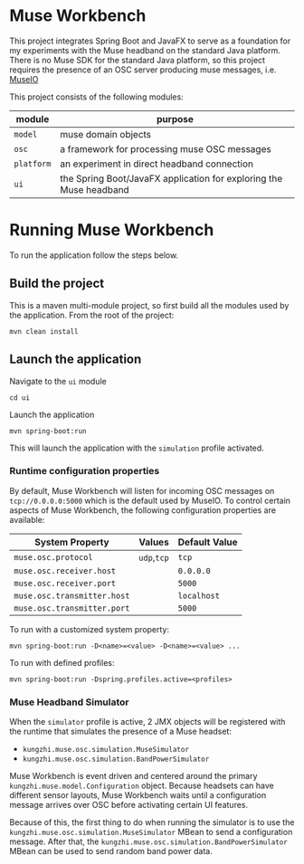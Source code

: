 # Muse Workbench
This project integrates Spring Boot and JavaFX to serve as a foundation for
my experiments with the Muse headband on the standard Java platform. There
is no Muse SDK for the standard Java platform, so this project requires the
presence of an OSC server producing muse messages, i.e. 
[MuseIO](http://developer.choosemuse.com/research-tools/museio)  

This project consists of the following
modules:

| module | purpose |
|--------|---------|
|`model`|muse domain objects| 
|`osc`|a framework for processing muse OSC messages|
|`platform`|an experiment in direct headband connection|
|`ui`|the Spring Boot/JavaFX application for exploring the Muse headband|

# Running Muse Workbench
To run the application follow the steps below.

## Build the project
This is a maven multi-module project, so first build all the modules used by the application.
From the root of the project:
```
mvn clean install
```

## Launch the application
Navigate to the `ui` module
```
cd ui
```

Launch the application
```
mvn spring-boot:run
```

This will launch the application with the `simulation` profile activated.

### Runtime configuration properties
By default, Muse Workbench will listen for incoming OSC messages on `tcp://0.0.0.0:5000` which
is the default used by MuseIO. To control certain aspects of Muse Workbench, the following
configuration properties are available:

|System Property|Values|Default Value|
|---|---|---|
|`muse.osc.protocol`|`udp`,`tcp`|`tcp`|
|`muse.osc.receiver.host`| |`0.0.0.0`|
|`muse.osc.receiver.port`| |`5000`|
|`muse.osc.transmitter.host`| |`localhost`|
|`muse.osc.transmitter.port`| |`5000`|

To run with a customized system property:
```
mvn spring-boot:run -D<name>=<value> -D<name>=<value> ...
```

To run with defined profiles:
```
mvn spring-boot:run -Dspring.profiles.active=<profiles>
```

### Muse Headband Simulator
When the `simulator` profile is active, 2 JMX objects will be registered with the runtime
that simulates the presence of a Muse headset:

* `kungzhi.muse.osc.simulation.MuseSimulator`
* `kungzhi.muse.osc.simulation.BandPowerSimulator`

Muse Workbench is event driven and centered around the primary `kungzhi.muse.model.Configuration`
object. Because headsets can have different sensor layouts, Muse Workbench waits until a 
configuration message arrives over OSC before activating certain UI features. 

Because of this, the first thing to do when running the simulator is to use the 
`kungzhi.muse.osc.simulation.MuseSimulator` MBean to send a configuration message. After that, the
`kungzhi.muse.osc.simulation.BandPowerSimulator` MBean can be used to send random band power data.
